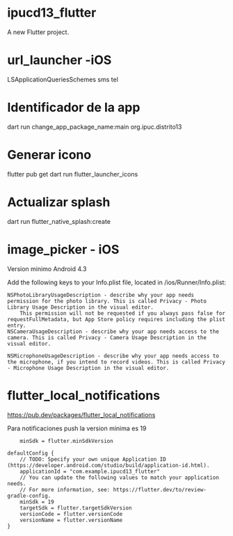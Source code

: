 # ipucd13_flutter

A new Flutter project.

# url_launcher -iOS

<key>LSApplicationQueriesSchemes</key>
<array>
  <string>sms</string>
  <string>tel</string>
</array>


# Identificador de la app

dart run change_app_package_name:main org.ipuc.distrito13


# Generar icono

flutter pub get
dart run flutter_launcher_icons


# Actualizar splash
dart run flutter_native_splash:create


# image_picker - iOS

Version minimo Android 4.3

Add the following keys to your Info.plist file, located in <project root>/ios/Runner/Info.plist:


    NSPhotoLibraryUsageDescription - describe why your app needs permission for the photo library. This is called Privacy - Photo Library Usage Description in the visual editor.
        This permission will not be requested if you always pass false for requestFullMetadata, but App Store policy requires including the plist entry.
    NSCameraUsageDescription - describe why your app needs access to the camera. This is called Privacy - Camera Usage Description in the visual editor.
    
    NSMicrophoneUsageDescription - describe why your app needs access to the microphone, if you intend to record videos. This is called Privacy - Microphone Usage Description in the visual editor.



# flutter_local_notifications

https://pub.dev/packages/flutter_local_notifications

Para notificaciones push la version minima es 19

        minSdk = flutter.minSdkVersion

    defaultConfig {
        // TODO: Specify your own unique Application ID (https://developer.android.com/studio/build/application-id.html).
        applicationId = "com.example.ipucd13_flutter"
        // You can update the following values to match your application needs.
        // For more information, see: https://flutter.dev/to/review-gradle-config.
        minSdk = 19
        targetSdk = flutter.targetSdkVersion
        versionCode = flutter.versionCode
        versionName = flutter.versionName
    }